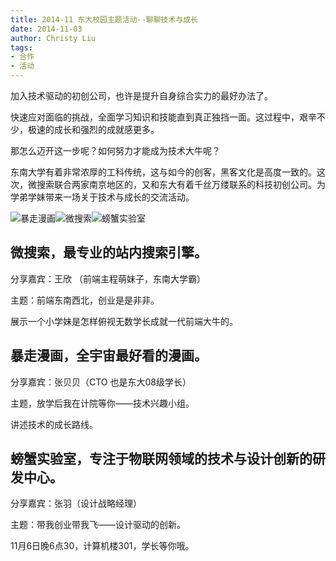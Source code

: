 ```yaml
---
title: 2014-11 东大校园主题活动--聊聊技术与成长
date: 2014-11-03
author: Christy Liu
tags:
- 合作
- 活动
---
```


加入技术驱动的初创公司，也许是提升自身综合实力的最好办法了。

快速应对面临的挑战，全面学习知识和技能直到真正独挡一面。这过程中，艰辛不少，极速的成长和强烈的成就感更多。

那怎么迈开这一步呢？如何努力才能成为技术大牛呢？

东南大学有着非常浓厚的工科传统，这与如今的创客，黑客文化是高度一致的。这次，微搜索联合两家南京地区的，又和东大有着千丝万缕联系的科技初创公司。为学弟学妹带来一场关于技术与成长的交流活动。

![暴走漫画](baoman.png)![微搜索](tinysou.png)![螃蟹实验室](crabxlab.png)

## 微搜索，最专业的站内搜索引擎。

分享嘉宾：王欣 （前端主程萌妹子，东南大学霸）

主题：前端东南西北，创业是是非非。

展示一个小学妹是怎样俯视无数学长成就一代前端大牛的。

## 暴走漫画，全宇宙最好看的漫画。

分享嘉宾：张贝贝（CTO 也是东大08级学长）

主题，放学后我在计院等你——技术兴趣小组。

讲述技术的成长路线。

## 螃蟹实验室，专注于物联网领域的技术与设计创新的研发中心。

分享嘉宾：张羽（设计战略经理）

主题：带我创业带我飞——设计驱动的创新。


11月6日晚6点30，计算机楼301，学长等你哦。
